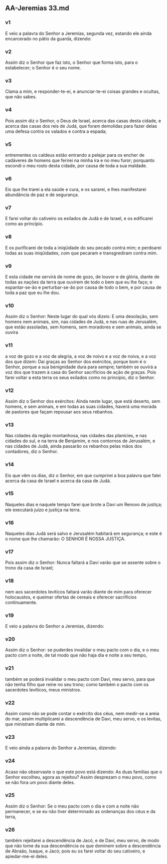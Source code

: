 ## AA-Jeremias 33.md
### v1
 E veio a palavra do Senhor a Jeremias, segunda vez, estando ele ainda encarcerado no pátio da guarda, dizendo:
### v2
 Assim diz o Senhor que faz isto, o Senhor que forma isto, para o estabelecer; o Senhor é o seu nome.
### v3
 Clama a mim, e responder-te-ei, e anunciar-te-ei coisas grandes e ocultas, que não sabes.
### v4
 Pois assim diz o Senhor, o Deus de Israel, acerca das casas desta cidade, e acerca das casas dos reis de Judá, que foram demolidas para fazer delas uma defesa contra os valados e contra a espada;
### v5
 entrementes os caldeus estão entrando a pelejar para os encher de cadáveres de homens que ferirei na minha ira e no meu furor; porquanto escondi o meu rosto desta cidade, por causa de toda a sua maldade.
### v6
 Eis que lhe trarei a ela saúde e cura, e os sararei, e lhes manifestarei abundância de paz e de segurança.
### v7
 E farei voltar do cativeiro os exilados de Judá e de Israel, e os edificarei como ao princípio.
### v8
 E os purificarei de toda a iniqüidade do seu pecado contra mim; e perdoarei todas as suas iniqüidades, com que pecaram e transgrediram contra mim.
### v9
 E esta cidade me servirá de nome de gozo, de louvor e de glória, diante de todas as nações da terra que ouvirem de todo o bem que eu lhe faço; e espantar-se-ão e perturbar-se-ão por causa de todo o bem, e por causa de toda a paz que eu lhe dou.
### v10
 Assim diz o Senhor: Neste lugar do qual vós dizeis: E uma desolação, sem homens nem animais, sim, nas cidades de Judá, e nas ruas de Jerusalém, que estão assoladas, sem homens, sem moradores e sem animais, ainda se ouvira
### v11
 a voz de gozo e a voz de alegria, a voz de noivo e a voz de noiva, e a voz dos que dizem: Dai graças ao Senhor dos exércitos, porque bom é o Senhor, porque a sua benignidade dura para sempre; também se ouvirá a voz dos que trazem à casa do Senhor sacrifícios de ação de graças. Pois farei voltar a esta terra os seus exilados como no princípio, diz o Senhor.
### v12
 Assim diz o Senhor dos exércitos: Ainda neste lugar, que está deserto, sem homens, e sem animais, e em todas as suas cidades, haverá uma morada de pastores que façam repousar aos seus rebanhos.
### v13
 Nas cidades da região montanhosa, nas cidades das planícies, e nas cidades do sul, e na terra de Benjamim, e nos contornos de Jerusalém, e nas cidades de Judá, ainda passarão os rebanhos pelas mãos dos contadores, diz o Senhor.
### v14
 Eis que vêm os dias, diz o Senhor, em que cumprirei a boa palavra que falei acerca da casa de Israel e acerca da casa de Judá.
### v15
 Naqueles dias e naquele tempo farei que brote a Davi um Renovo de justiça; ele executará juízo e justiça na terra.
### v16
 Naqueles dias Judá será salvo e Jerusalém habitará em segurança; e este é o nome que lhe chamarão: O SENHOR É NOSSA JUSTIÇA.
### v17
 Pois assim diz o Senhor: Nunca faltará a Davi varão que se assente sobre o trono da casa de Israel;
### v18
 nem aos sacerdotes levíticos faltará varão diante de mim para oferecer holocaustos, e queimar ofertas de cereais e oferecer sacrifícios continuamente.
### v19
 E veio a palavra do Senhor a Jeremias, dizendo:
### v20
 Assim diz o Senhor: se puderdes invalidar o meu pacto com o dia, e o meu pacto com a noite, de tal modo que não haja dia e noite a seu tempo,
### v21
 também se poderá invalidar o meu pacto com Davi, meu servo, para que não tenha filho que reine no seu trono; como também o pacto com os sacerdotes levíticos, meus ministros.
### v22
 Assim como não se pode contar o exército dos céus, nem medir-se a areia do mar, assim multiplicarei a descendência de Davi, meu servo, e os levitas, que ministram diante de mim.
### v23
 E veio ainda a palavra do Senhor a Jeremias, dizendo:
### v24
 Acaso não observaste o que este povo está dizendo: As duas famílias que o Senhor escolheu, agora as rejeitou? Assim desprezam o meu povo, como se não fora um povo diante deles.
### v25
 Assim diz o Senhor: Se o meu pacto com o dia e com a noite não permanecer, e se eu não tiver determinado as ordenanças dos céus e da terra,
### v26
 também rejeitarei a descendência de Jacó, e de Davi, meu servo, de modo que não tome da sua descendência os que dominem sobre a descendência de Abraão, Isaque, e Jacó; pois eu os farei voltar do seu cativeiro, e apiedar-me-ei deles.
